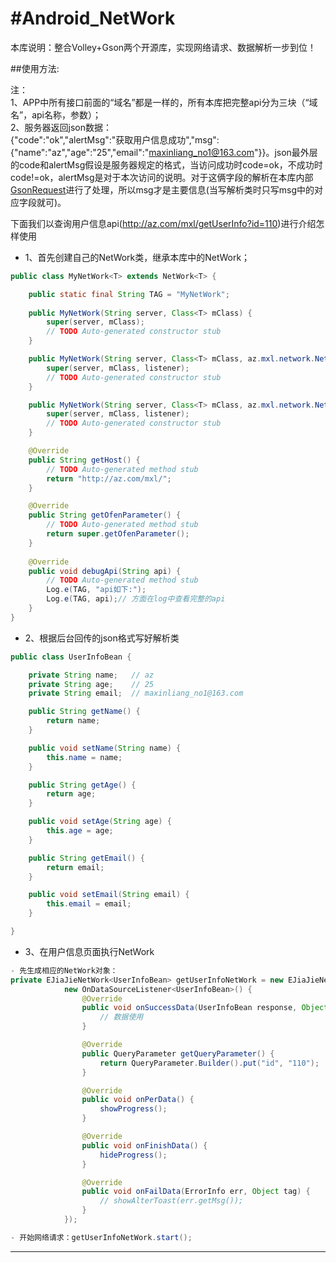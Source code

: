 #Android_NetWork
===============
本库说明：整合Volley+Gson两个开源库，实现网络请求、数据解析一步到位！

##使用方法:

注：<br>
1、APP中所有接口前面的“域名”都是一样的，所有本库把完整api分为三块（“域名”，api名称，参数）；<br>
2、服务器返回json数据：<br>
    {"code":"ok","alertMsg":"获取用户信息成功","msg":{"name":"az","age":"25","email":"maxinliang_no1@163.com"}}。json最外层的code和alertMsg假设是服务器规定的格式，当访问成功时code=ok，不成功时code!=ok，alertMsg是对于本次访问的说明。对于这俩字段的解析在本库内部[GsonRequest][gsonRequest]进行了处理，所以msg才是主要信息(当写解析类时只写msg中的对应字段就可)。<br>

下面我们以查询用户信息api(<http://az.com/mxl/getUserInfo?id=110>)进行介绍怎样使用<br>

* 1、首先创建自己的NetWork类，继承本库中的NetWork<T>；

```java
public class MyNetWork<T> extends NetWork<T> {

	public static final String TAG = "MyNetWork";
	
	public MyNetWork(String server, Class<T> mClass) {
		super(server, mClass);
		// TODO Auto-generated constructor stub
	}

	public MyNetWork(String server, Class<T> mClass, az.mxl.network.NetWork4Base.OnDataSourceListener<T> listener) {
		super(server, mClass, listener);
		// TODO Auto-generated constructor stub
	}

	public MyNetWork(String server, Class<T> mClass, az.mxl.network.NetWork4Base.OnDataSourceSuccessListener<T> listener) {
		super(server, mClass, listener);
		// TODO Auto-generated constructor stub
	}

	@Override
	public String getHost() {
		// TODO Auto-generated method stub
		return "http://az.com/mxl/";
	}

	@Override
	public String getOfenParameter() {
		// TODO Auto-generated method stub
		return super.getOfenParameter();
	}
	
	@Override
	public void debugApi(String api) {
		// TODO Auto-generated method stub
		Log.e(TAG, "api如下:");
		Log.e(TAG, api);// 方面在log中查看完整的api
	}
}
```
* 2、根据后台回传的json格式写好解析类
```java
public class UserInfoBean {

	private String name;   // az
	private String age;    // 25
	private String email;  // maxinliang_no1@163.com

	public String getName() {
		return name;
	}

	public void setName(String name) {
		this.name = name;
	}

	public String getAge() {
		return age;
	}

	public void setAge(String age) {
		this.age = age;
	}

	public String getEmail() {
		return email;
	}

	public void setEmail(String email) {
		this.email = email;
	}

}
```

* 3、在用户信息页面执行NetWork
```java
- 先生成相应的NetWork对象：
private EJiaJieNetWork<UserInfoBean> getUserInfoNetWork = new EJiaJieNetWork<UserInfoBean>(ApiConstantData.USER_INFO, UserInfoBean.class,
			new OnDataSourceListener<UserInfoBean>() {
				@Override
				public void onSuccessData(UserInfoBean response, Object tag) {
					// 数据使用
				}

				@Override
				public QueryParameter getQueryParameter() {
					return QueryParameter.Builder().put("id", "110");
				}

				@Override
				public void onPerData() {
					showProgress();
				}

				@Override
				public void onFinishData() {
					hideProgress();
				}

				@Override
				public void onFailData(ErrorInfo err, Object tag) {
					// showAlterToast(err.getMsg());
				}
			});

- 开始网络请求：getUserInfoNetWork.start();
```


*******************

[gsonRequest]:https://github.com/AZ-xml/Android_NetWork/blob/master/lib/src/az/mxl/network/GsonRequest.java
